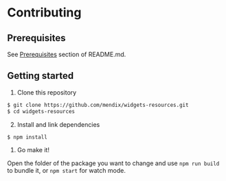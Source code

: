 # Contributing

## Prerequisites

See [Prerequisites](https://github.com/mendix/widgets-resources/blob/master/README.md#prerequisites) section of README.md.

## Getting started

1. Clone this repository

```sh
$ git clone https://github.com/mendix/widgets-resources.git
$ cd widgets-resources
```

2. Install and link dependencies

```sh
$ npm install
```

1. Go make it!

Open the folder of the package you want to change and use `npm run build` to bundle it, or `npm start` for watch mode.
